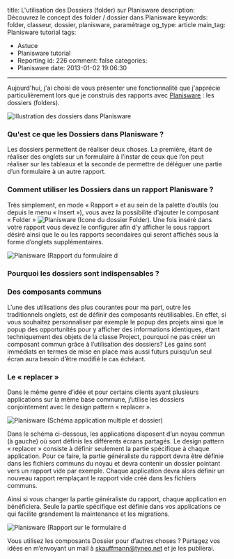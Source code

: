 title: L'utilisation des Dossiers (folder) sur Planisware
description: Découvrez le concept des folder / dossier dans Planisware
keywords: folder, classeur, dossier, planisware, paramétrage
og_type: article
main_tag: Planisware tutorial
tags:
  - Astuce
  - Planisware tutorial
  - Reporting
id: 226
comment: false
categories:
  - Planisware
date: 2013-01-02 19:06:30
---

Aujourd'hui, j'ai choisi de vous présenter une fonctionnalité que j'apprécie particulièrement lors que je construis des rapports avec [Planisware](http://www.planisware.com "Site Planisware") : les dossiers (folders).
<!-- more -->
![Illustration des dossiers dans Planisware](/blog/wp-content/uploads/2013/01/dossier_surendetement1-300x199.jpg)


### Qu'est ce que les Dossiers dans Planisware ?

Les dossiers permettent de réaliser deux choses. La première, étant de réaliser des onglets sur un formulaire à l’instar de ceux que l’on peut réaliser sur les tableaux et la seconde de permettre de déléguer une partie d’un formulaire à un autre rapport.

### Comment utiliser les Dossiers dans un rapport Planisware ?

Très simplement, en mode « Rapport » et au sein de la palette d’outils (ou depuis le menu « Insert »), vous avez la possibilité d’ajouter le composant « Folder » ![Planisware (Icone du dossier Folder)](/blog/wp-content/uploads/2013/01/ico-folder.png). Une fois inséré dans votre rapport vous devez le configurer afin d’y afficher le sous rapport désiré ainsi que le ou les rapports secondaires qui seront affichés sous la forme d’onglets supplémentaires.

![Planisware (Rapport du formulaire d](/blog/wp-content/uploads/2013/01/plw-task_report_with_folder.png)

### Pourquoi les dossiers sont indispensables ?

### Des composants communs

L’une des utilisations des plus courantes pour ma part, outre les traditionnels onglets, est de définir des composants réutilisables. En effet, si vous souhaitez personnaliser par exemple le popup des projets ainsi que le popup des opportunités pour y afficher des informations identiques, étant techniquement des objets de la classe Project, pourquoi ne pas créer un composant commun grâce à l’utilisation des dossiers? Les gains sont immédiats en termes de mise en place mais aussi futurs puisqu’un seul écran aura besoin d’être modifié le cas échéant.

### Le « replacer »

Dans le même genre d’idée et pour certains clients ayant plusieurs applications sur la même base commune, j’utilise les dossiers conjointement avec le design pattern « replacer ».

![Planisware (Schéma application multiple et dossier)](/blog/wp-content/uploads/2013/01/plw-multiapp_folder.png)

Dans le schéma ci-dessous, les applications disposent d’un noyau commun (à gauche) où sont définis les différents écrans partagés. Le design pattern « replacer » consiste à définir seulement la partie spécifique à chaque application. Pour ce faire, la partie généraliste du rapport devra être définie dans les fichiers communs du noyau et devra contenir un dossier pointant vers un rapport vide par exemple. Chaque application devra alors définir un nouveau rapport remplaçant le rapport vide créé dans les fichiers communs.

Ainsi si vous changer la partie généraliste du rapport, chaque application en bénéficiera. Seule la partie spécifique est définie dans vos applications ce qui facilite grandement la maintenance et les migrations.

![Planisware (Rapport sur le formulaire d](/blog/wp-content/uploads/2013/01/plw-two_task_report3-1024x340.png)

Vous utilisez les composants Dossier pour d’autres choses ? Partagez vos idées en m’envoyant un mail à [skauffmann@tyneo.net](mailto:skauffmann@tyneo.net) et je les publierai.